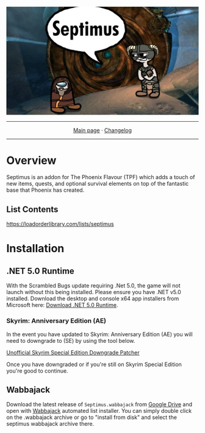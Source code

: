 <a href="https://www.youtube.com/watch?v=70DZ5UV1Bdo"><img src="images/septimus2.png" target="_blank"></a>

---

<p align="center">
  <a href="https://www.nexusmods.com/skyrimspecialedition/mods/58229">Main page</a> ·
  <a href="CHANGELOG.md">Changelog</a>
</p>

---

# Overview
Septimus is an addon for The Phoenix Flavour (TPF) which adds a touch of new items, quests, and optional survival elements on top of the fantastic base that Phoenix has created.

## List Contents
https://loadorderlibrary.com/lists/septimus

# Installation

## .NET 5.0 Runtime

With the Scrambled Bugs update requiring .Net 5.0, the game will not launch without this being installed. Please ensure you have .NET v5.0 installed. Download the desktop and console x64 app installers from Microsoft here: [Download .NET 5.0 Runtime](https://dotnet.microsoft.com/download/dotnet/5.0/runtime).

### Skyrim: Anniversary Edition (AE)

In the event you have updated to Skyrim: Anniversary Edition (AE) you will need to downgrade to (SE) by using the tool below.

[Unofficial Skyrim Special Edition Downgrade Patcher](https://www.nexusmods.com/skyrimspecialedition/mods/57618) 

Once you have downgraded or if you're still on Skyrim Special Edition you're good to continue.

## Wabbajack

Download the latest release of `Septimus.wabbajack` from [Google Drive](https://drive.google.com/drive/folders/1-VIcggcf49sTHnqQgyifhTSGwgcKd6Jz?usp=sharing) and open with [Wabbajack](https://www.wabbajack.org/#/) automated list installer. You can simply double click on the .wabbajack archive or go to "install from disk" and select the septimus wabbajack archive there.
